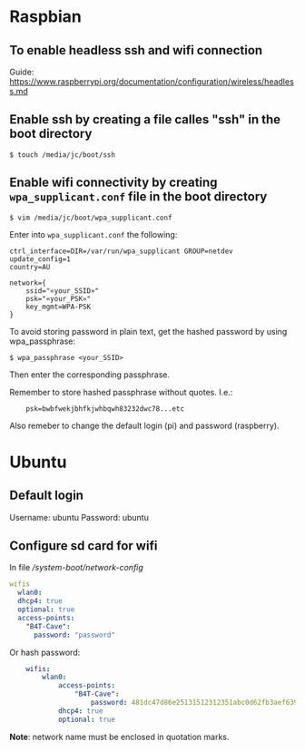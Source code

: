 # Raspbian

## To enable headless ssh and wifi connection
Guide: https://www.raspberrypi.org/documentation/configuration/wireless/headless.md

## Enable ssh by creating a file calles "ssh" in the boot directory
```shell
$ touch /media/jc/boot/ssh
```

## Enable wifi connectivity by creating `wpa_supplicant.conf` file in the boot directory
```shell
$ vim /media/jc/boot/wpa_supplicant.conf
```
Enter into `wpa_supplicant.conf` the following:

```shell
ctrl_interface=DIR=/var/run/wpa_supplicant GROUP=netdev
update_config=1
country=AU

network={
    ssid="«your_SSID»"
    psk="«your_PSK»"
    key_mgmt=WPA-PSK
}
```

To avoid storing password in plain text, get the hashed password by using wpa_passphrase:
```shell
$ wpa_passphrase <your_SSID>
```
Then enter the corresponding passphrase.

Remember to store hashed passphrase without quotes.  I.e.:
```shell
	psk=bwbfwekjbhfkjwhbqwh83232dwc78...etc
```

Also remeber to change the default login (pi) and password (raspberry).


# Ubuntu

## Default login
Username: ubuntu
Password: ubuntu

## Configure sd card for wifi
In file */system-boot/network-config*

```yaml
wifis
  wlan0:
  dhcp4: true
  optional: true
  access-points:
    "B4T-Cave":
      password: "password"
```
Or hash password:
```yaml
    wifis:
        wlan0:
            access-points:
                "B4T-Cave":
                    password: 481dc47d86e25131512312351abc0d62fb3aef639etc
            dhcp4: true
            optional: true
```

**Note**: network name must be enclosed in quotation marks.

